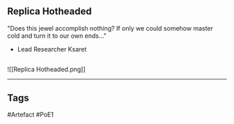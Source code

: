## Replica Hotheaded
"Does this jewel accomplish nothing? If only we could somehow
master cold and turn it to our own ends..."
- Lead Researcher Ksaret
##
![[Replica Hotheaded.png]]

---
## Tags
#Artefact
#PoE1